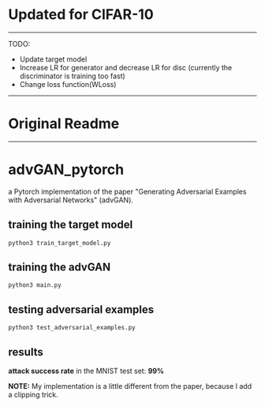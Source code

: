 # Updated for CIFAR-10

------------

TODO:

- Update target model
- Increase LR for generator and decrease LR for disc (currently the discriminator is training too fast)
- Change loss function(WLoss)

------------


# Original Readme

------------

# advGAN_pytorch
a Pytorch implementation of the paper "Generating Adversarial Examples with Adversarial Networks" (advGAN).

## training the target model

```shell
python3 train_target_model.py
```

## training the advGAN

```shell
python3 main.py
```

## testing adversarial examples

```shell
python3 test_adversarial_examples.py
```

## results

**attack success rate** in the MNIST test set: **99%**

**NOTE:** My implementation is a little different from the paper, because I add a clipping trick.
